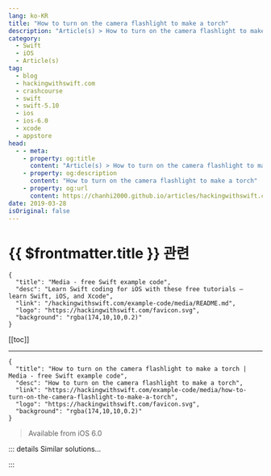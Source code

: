 ```yaml
---
lang: ko-KR
title: "How to turn on the camera flashlight to make a torch"
description: "Article(s) > How to turn on the camera flashlight to make a torch"
category:
  - Swift
  - iOS
  - Article(s)
tag: 
  - blog
  - hackingwithswift.com
  - crashcourse
  - swift
  - swift-5.10
  - ios
  - ios-6.0
  - xcode
  - appstore
head:
  - - meta:
    - property: og:title
      content: "Article(s) > How to turn on the camera flashlight to make a torch"
    - property: og:description
      content: "How to turn on the camera flashlight to make a torch"
    - property: og:url
      content: https://chanhi2000.github.io/articles/hackingwithswift.com/example-code/media/how-to-turn-on-the-camera-flashlight-to-make-a-torch.html
date: 2019-03-28
isOriginal: false
---
```


# {{ $frontmatter.title }} 관련

```component VPCard
{
  "title": "Media - free Swift example code",
  "desc": "Learn Swift coding for iOS with these free tutorials – learn Swift, iOS, and Xcode",
  "link": "/hackingwithswift.com/example-code/media/README.md",
  "logo": "https://hackingwithswift.com/favicon.svg",
  "background": "rgba(174,10,10,0.2)"
}
```

[[toc]]

---

```component VPCard
{
  "title": "How to turn on the camera flashlight to make a torch | Media - free Swift example code",
  "desc": "How to turn on the camera flashlight to make a torch",
  "link": "https://hackingwithswift.com/example-code/media/how-to-turn-on-the-camera-flashlight-to-make-a-torch",
  "logo": "https://hackingwithswift.com/favicon.svg",
  "background": "rgba(174,10,10,0.2)"
}
```

> Available from iOS 6.0

<!-- TODO: 작성 -->

<!-- 
There is one simple property required to enable or disable a device's torch, but you do need to put in some wrapper code to make it work safely. Specifically, you need to use the `lockForConfiguration()` and `unlockForConfiguration()` methods of the `AVCaptureDevice` class in order to make sure only one app can control the torch at a time.

You will need to import the AVFoundation framework, because that's where the `AVCaptureDevice` class comes from. Once that's done, add this function to your code and you're good to code:

```swift
func toggleTorch(on: Bool) {
    guard let device = AVCaptureDevice.default(for: .video) else { return }

    if device.hasTorch {
        do {
            try device.lockForConfiguration()

            if on == true {
                device.torchMode = .on
            } else {
                device.torchMode = .off
            }

            device.unlockForConfiguration()
        } catch {
            print("Torch could not be used")
        }
    } else {
        print("Torch is not available")
    }
}
```

With that, you can now turn the torch on like this:

```swift
toggleTorch(on: true)
```

-->

::: details Similar solutions…

<!--
/example-code/uikit/how-to-take-a-photo-using-the-camera-and-uiimagepickercontroller">How to take a photo using the camera and UIImagePickerController 
/example-code/media/how-to-choose-a-photo-from-the-camera-roll-using-uiimagepickercontroller">How to choose a photo from the camera roll using UIImagePickerController 
/quick-start/swiftui/swiftui-tips-and-tricks">SwiftUI tips and tricks 
/example-code/uikit/how-to-create-live-playgrounds-in-xcode">How to create live playgrounds in Xcode 
/example-code/uikit/how-to-make-your-user-interface-in-code">How to make your user interface in code</a>
-->

:::

